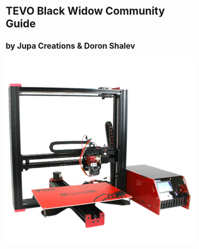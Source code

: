 # TEVO Black Widow Community Guide

## by Jupa Creations & Doron Shalev

![](/assets/3DPrintingcom_Tevo_Black_Widow_3D_Printer_Side.jpg)

